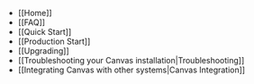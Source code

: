 * [[Home]]
* [[FAQ]]
* [[Quick Start]]
* [[Production Start]]
* [[Upgrading]]
* [[Troubleshooting your Canvas installation|Troubleshooting]]
* [[Integrating Canvas with other systems|Canvas Integration]]
